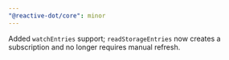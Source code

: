 ```yaml
---
"@reactive-dot/core": minor
---
```


Added `watchEntries` support; `readStorageEntries` now creates a subscription and no longer requires manual refresh.
